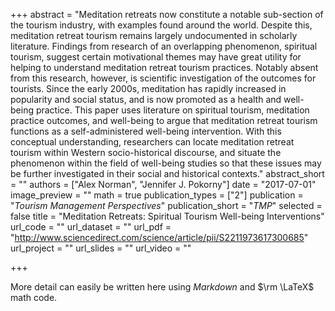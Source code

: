 +++
abstract = "Meditation retreats now constitute a notable sub-section of the tourism industry, with examples found around the world. Despite this, meditation retreat tourism remains largely undocumented in scholarly literature. Findings from research of an overlapping phenomenon, spiritual tourism, suggest certain motivational themes may have great utility for helping to understand meditation retreat tourism practices. Notably absent from this research, however, is scientific investigation of the outcomes for tourists. Since the early 2000s, meditation has rapidly increased in popularity and social status, and is now promoted as a health and well-being practice. This paper uses literature on spiritual tourism, meditation practice outcomes, and well-being to argue that meditation retreat tourism functions as a self-administered well-being intervention. With this conceptual understanding, researchers can locate meditation retreat tourism within Western socio-historical discourse, and situate the phenomenon within the field of well-being studies so that these issues may be further investigated in their social and historical contexts."
abstract_short = ""
authors = ["Alex Norman", "Jennifer J. Pokorny"]
date = "2017-07-01"
image_preview = ""
math = true
publication_types = ["2"]
publication = "*Tourism Management Perspectives*"
publication_short = "*TMP*"
selected = false
title = "Meditation Retreats: Spiritual Tourism Well-being Interventions"
url_code = ""
url_dataset = ""
url_pdf = "http://www.sciencedirect.com/science/article/pii/S2211973617300685"
url_project = ""
url_slides = ""
url_video = ""

+++

More detail can easily be written here using *Markdown* and $\rm \LaTeX$ math code.
